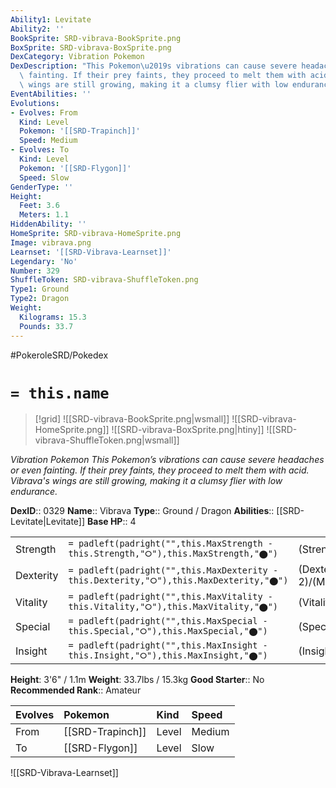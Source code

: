 ```yaml
---
Ability1: Levitate
Ability2: ''
BookSprite: SRD-vibrava-BookSprite.png
BoxSprite: SRD-vibrava-BoxSprite.png
DexCategory: Vibration Pokemon
DexDescription: "This Pokemon\u2019s vibrations can cause severe headaches or even\
  \ fainting. If their prey faints, they proceed to melt them with acid. Vibrava's\
  \ wings are still growing, making it a clumsy flier with low endurance."
EventAbilities: ''
Evolutions:
- Evolves: From
  Kind: Level
  Pokemon: '[[SRD-Trapinch]]'
  Speed: Medium
- Evolves: To
  Kind: Level
  Pokemon: '[[SRD-Flygon]]'
  Speed: Slow
GenderType: ''
Height:
  Feet: 3.6
  Meters: 1.1
HiddenAbility: ''
HomeSprite: SRD-vibrava-HomeSprite.png
Image: vibrava.png
Learnset: '[[SRD-Vibrava-Learnset]]'
Legendary: 'No'
Number: 329
ShuffleToken: SRD-vibrava-ShuffleToken.png
Type1: Ground
Type2: Dragon
Weight:
  Kilograms: 15.3
  Pounds: 33.7
---
```


#PokeroleSRD/Pokedex

# `= this.name`

> [!grid]
> ![[SRD-vibrava-BookSprite.png|wsmall]]
> ![[SRD-vibrava-HomeSprite.png]]
> ![[SRD-vibrava-BoxSprite.png|htiny]]
> ![[SRD-vibrava-ShuffleToken.png|wsmall]]


*Vibration Pokemon*
*This Pokemon’s vibrations can cause severe headaches or even fainting. If their prey faints, they proceed to melt them with acid. Vibrava's wings are still growing, making it a clumsy flier with low endurance.*

**DexID**:: 0329
**Name**:: Vibrava
**Type**:: Ground / Dragon
**Abilities**:: [[SRD-Levitate|Levitate]]
**Base HP**:: 4

|           |                                                                                        |                                          |
| --------- | -------------------------------------------------------------------------------------- | ---------------------------------------- |
| Strength  | `= padleft(padright("",this.MaxStrength - this.Strength,"⭘"),this.MaxStrength,"⬤")`    | (Strength::3)/(MaxStrength::6)   |
| Dexterity | `= padleft(padright("",this.MaxDexterity - this.Dexterity,"⭘"),this.MaxDexterity,"⬤")` | (Dexterity:: 2)/(MaxDexterity::4) |
| Vitality  | `= padleft(padright("",this.MaxVitality - this.Vitality,"⭘"),this.MaxVitality,"⬤")`    | (Vitality::2)/(MaxVitality::4)   |
| Special   | `= padleft(padright("",this.MaxSpecial - this.Special,"⭘"),this.MaxSpecial,"⬤")`       | (Special::2)/(MaxSpecial::4)     |
| Insight   | `= padleft(padright("",this.MaxInsight - this.Insight,"⭘"),this.MaxInsight,"⬤")`       | (Insight::2)/(MaxInsight::4)     |

**Height**: 3'6" / 1.1m
**Weight**: 33.7lbs / 15.3kg
**Good Starter**:: No
**Recommended Rank**:: Amateur

| Evolves   | Pokemon          | Kind   | Speed   |
|:----------|:-----------------|:-------|:--------|
| From      | [[SRD-Trapinch]] | Level  | Medium  |
| To        | [[SRD-Flygon]]   | Level  | Slow    |

![[SRD-Vibrava-Learnset]]